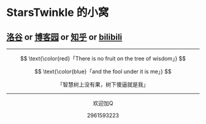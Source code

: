 # StarsTwinkle 的小窝

## [洛谷](https://www.luogu.com.cn/user/1267405) or [博客园](https://www.cnblogs.com/StarsTwinkle) or [知乎](https://www.zhihu.com/people/kuangfengzhixi) or [bilibili](https://space.bilibili.com/3546392972757064?spm_id_from=333.1007.0.0)

----------


$$
\text{\color{red}「There is no fruit on the tree of wisdom」}
$$

$$
\text{\color{blue}「and the fool under it is me」}
$$

$$
\text{「智慧树上没有果，树下傻逼就是我」}
$$


-------------


$$
\text{欢迎加Q}
$$

$$
2961593223
$$

